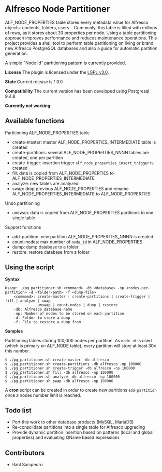 
Alfresco Node Partitioner
================================================

ALF_NODE_PROPERTIES table stores every metadata value for Alfresco objects: contents, folders, users... Commonly, this table is filled with millions of rows, as it stores about 30 properties per node. Using a table partitioning approach improves performance and reduces maintenance operations. This project provides a shell tool to perform table partitioning on living or brand new Alfresco PostgreSQL databases and also a guide for automatic partition generation. 

A simple "Node Id" partitioning pattern is currently provided.

**License**
The plugin is licensed under the [LGPL v3.0](http://www.gnu.org/licenses/lgpl-3.0.html). 

**State**
Current release is 1.0.0

**Compatibility** 
The current version has been developed using Postgresql 9.4.8

**Currently not working**

Available functions
--------------------------------------

Partitioning ALF_NODE_PROPERTIES table

* create-master: master ALF_NODE_PROPERTIES_INTERMEDIATE table is created
* create-partitions: several ALF_NODE_PROPERTIES_NNNN tables are created, one per partition
* create-trigger: insertion trigger `alf_node_properties_insert_trigger` is created 
* fill: data is copied from ALF_NODE_PROPERTIES to ALF_NODE_PROPERTIES_INTERMEDIATE
* analyze: new tables are analyzed
* swap: drop previous ALF_NODE_PROPERTIES and rename ALF_NODE_PROPERTIES_INTERMEDIATE to ALF_NODE_PROPERTIES

Undo partitioning

* unswap: data is copied from ALF_NODE_PROPERTIES partitions to one single table

Support functions

* add-partition: new partition ALF_NODE_PROPERTIES_NNNN is created 
* count-nodes: max number of `node_id` in ALF_NODE_PROPERTIES
* dump: dump database to a folder
* restore: restore database from a folder

Using the script
----------------------

**Syntax**

```
Usage: ./pg_partitioner.sh <command> -db <database> -np <nodes-per-partition> -d <folder-path> -f <dump-file>
	<command>: create-master | create-partitions | create-trigger | fill | analyze | swap
	           unswap | count-nodes | dump | restore
	-db: Alfresco database name
	-np: Number of nodes to be stored on each partition
	-d: Folder to store a dump
	-f: File to restore a dump from
```

**Samples**

Partitioning tables storing 100,000 nodes per partition. 
As `node_id` is used (which is primary on ALF_NODE table), every partition will store at least 30x this number.

```
$ ./pg_partitioner.sh create-master -db alfresco
$ ./pg_partitioner.sh create-partitions -db alfresco -np 100000
$ ./pg_partitioner.sh create-trigger -db alfresco -np 100000
$ ./pg_partitioner.sh fill -db alfresco -np 100000
$ ./pg_partitioner.sh analyze -db alfresco -np 100000
$ ./pg_partitioner.sh swap -db alfresco -np 100000
```

A **cron** script can be created in order to create new partitions `add-partition` once a nodes number limit is reached.

Todo list
----------------------

* Port this work to other database products (MySQL, MariaDB)
* Re-consolidate partitions into a single table for Alfresco upgrading
* Provide dynamic partition insertion based on patterns (local and global properties) and evaluating QName based expressions

Contributors
----------------------

* Raúl Sampedro
